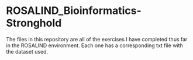 # ROSALIND_Bioinformatics-Stronghold

The files in this repository are all of the exercises I have completed thus far in the ROSALIND environment.
Each one has a corresponding txt file with the dataset used.
